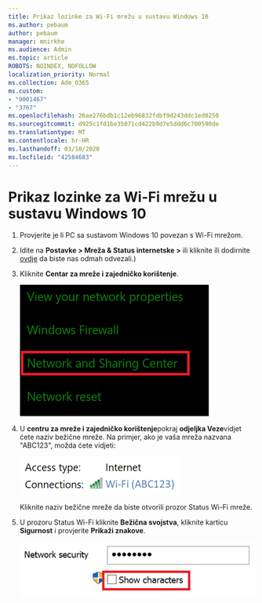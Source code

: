 ```yaml
---
title: Prikaz lozinke za Wi-Fi mrežu u sustavu Windows 10
ms.author: pebaum
author: pebaum
manager: mnirkhe
ms.audience: Admin
ms.topic: article
ROBOTS: NOINDEX, NOFOLLOW
localization_priority: Normal
ms.collection: Adm_O365
ms.custom:
- "9001467"
- "3767"
ms.openlocfilehash: 26ae276bdb1c12eb96832fdbf9d243ddc1ed0250
ms.sourcegitcommit: d925c1fd1be35071cd422b9d7e5ddd6c700590de
ms.translationtype: MT
ms.contentlocale: hr-HR
ms.lasthandoff: 03/10/2020
ms.locfileid: "42584683"
---
```

# <a name="view-wi-fi-network-password-in-windows-10"></a>Prikaz lozinke za Wi-Fi mrežu u sustavu Windows 10

1. Provjerite je li PC sa sustavom Windows 10 povezan s Wi-Fi mrežom.

2. Idite na **Postavke > Mreža & Status internetske >** ili kliknite ili dodirnite [ovdje](ms-settings:network?activationSource=GetHelp) da biste nas odmah odvezali.)

3. Kliknite **Centar za mreže i zajedničko korištenje**.

    ![centar za mreže i zajedničko korištenje.](media/network-sharing-center.png)

4. U **centru za mreže i zajedničko korištenje**pokraj **odjeljka Veze**vidjet ćete naziv bežične mreže. Na primjer, ako je vaša mreža nazvana "ABC123", možda ćete vidjeti:

    ![Mrežne veze.](media/network-connections.png)

    Kliknite naziv bežične mreže da biste otvorili prozor Status Wi-Fi mreže. 

5. U prozoru Status Wi-Fi kliknite **Bežična svojstva**, kliknite karticu **Sigurnost** i provjerite **Prikaži znakove**.

    ![Prikažite znakove lozinke za Wi-Fi.](media/show-password-characters.png)

